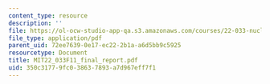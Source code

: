 ```yaml
---
content_type: resource
description: ''
file: https://ol-ocw-studio-app-qa.s3.amazonaws.com/courses/22-033-nuclear-systems-design-project-fall-2011/350c31779fc038637893a7d967eff7f1_MIT22_033F11_final_report.pdf
file_type: application/pdf
parent_uid: 72ee7639-0e17-ec22-2b1a-a6d5bb9c5925
resourcetype: Document
title: MIT22_033F11_final_report.pdf
uid: 350c3177-9fc0-3863-7893-a7d967eff7f1
---
```

